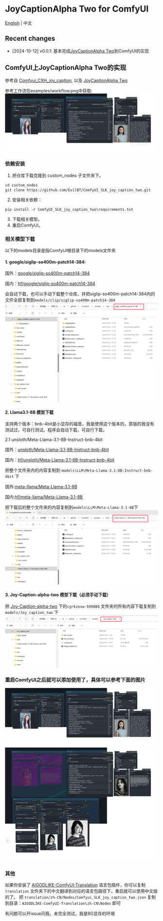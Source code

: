 # JoyCaptionAlpha Two for ComfyUI
[English](./readme_us.md) | 中文

## Recent changes 
* [2024-10-12] v0.0.1: 基本完成[JoyCaptionAlpha Two](https://huggingface.co/spaces/fancyfeast/joy-caption-alpha-two)到ComfyUI的实现


## ComfyUI上JoyCaptionAlpha Two的实现

参考自 [Comfyui_CXH_joy_caption](https://github.com/StartHua/Comfyui_CXH_joy_caption), 以及 [JoyCaptionAlpha Two](https://huggingface.co/spaces/fancyfeast/joy-caption-alpha-two)

参考工作流在examples/workflow.png中获取:
![image](./examples/workflow.png)

### 依赖安装

1. 把仓库下载克隆到 custom_nodes 子文件夹下。
```
cd custom_nodes
git clone https://github.com/EvilBT/ComfyUI_SLK_joy_caption_two.git
```
2. 安装相关依赖：
```angular2html
pip install -r ComfyUI_SLK_joy_caption_two\requirements.txt
```
3. 下载相关模型。
4. 重启ComfyUI。

### 相关模型下载
以下的models目录是指ComfyUI根目录下的models文件夹
#### 1. google/siglip-so400m-patch14-384:

国外：[google/siglip-so400m-patch14-384](https://huggingface.co/google/siglip-so400m-patch14-384)

国内：[hf/google/siglip-so400m-patch14-384](https://hf-mirror.com/google/siglip-so400m-patch14-384)

会自动下载，也可以手动下载整个仓库，并把siglip-so400m-patch14-384内的文件全部复制到`models/clip/siglip-so400m-patch14-384`
![image](./examples/clip.png)
#### 2. Llama3.1-8B 模型下载

支持两个版本：bnb-4bit是小显存的福音，我是使用这个版本的，原版的我没有测试过，可自行测试。程序会自动下载，可自行下载。

2.1 unsloth/Meta-Llama-3.1-8B-Instruct-bnb-4bit

国外：[unsloth/Meta-Llama-3.1-8B-Instruct-bnb-4bit](https://huggingface.co/unsloth/Meta-Llama-3.1-8B-Instruct-bnb-4bit)

国内：[hf/unsloth/Meta-Llama-3.1-8B-Instruct-bnb-4bit](https://hf-mirror.com/unsloth/Meta-Llama-3.1-8B-Instruct-bnb-4bit)

把整个文件夹内的内容复制到 `models\LLM\Meta-Llama-3.1-8B-Instruct-bnb-4bit` 下

国外:[meta-llama/Meta-Llama-3.1-8B](https://huggingface.co/meta-llama/Llama-3.1-8B)

国内:[hf/meta-llama/Meta-Llama-3.1-8B](https://hf-mirror.com/meta-llama/Llama-3.1-8B)

把下载后的整个文件夹的内容复制到`models\LLM\Meta-Llama-3.1-8B`下
![image](./examples/Llama3.1-8b.png)

#### 3. Joy-Caption-alpha-two 模型下载（必须手动下载）

把 [Joy-Caption-alpha-two](https://huggingface.co/spaces/fancyfeast/joy-caption-alpha-two/tree/main) 下的`cgrkzexw-599808`
文件夹的所有内容下载复制到`models/Joy_caption_two` 下
![image](./examples/joy_caption.png)
### 重启ComfyUI之后就可以添加使用了，具体可以参考下面的图片
![image](./examples/workflow.png)
![image](./examples/workflow_flux.png)

### 其他

如果你安装了 [AIGODLIKE-ComfyUI-Translation](https://github.com/AIGODLIKE/AIGODLIKE-ComfyUI-Translation) 语言包插件，你可以复制 `translation` 文件夹下的中文翻译到对应的语言包路径下，重启就可以使用中文版的了。
把 `translation/zh-CN/Nodes/Comfyui_SLK_joy_caption_two.json` 复制到目录：`AIGODLIKE-ComfyUI-Translation\zh-CN\Nodes` 即可

有问题可以开issue问我，未完全测试，我是8G显存的环境
